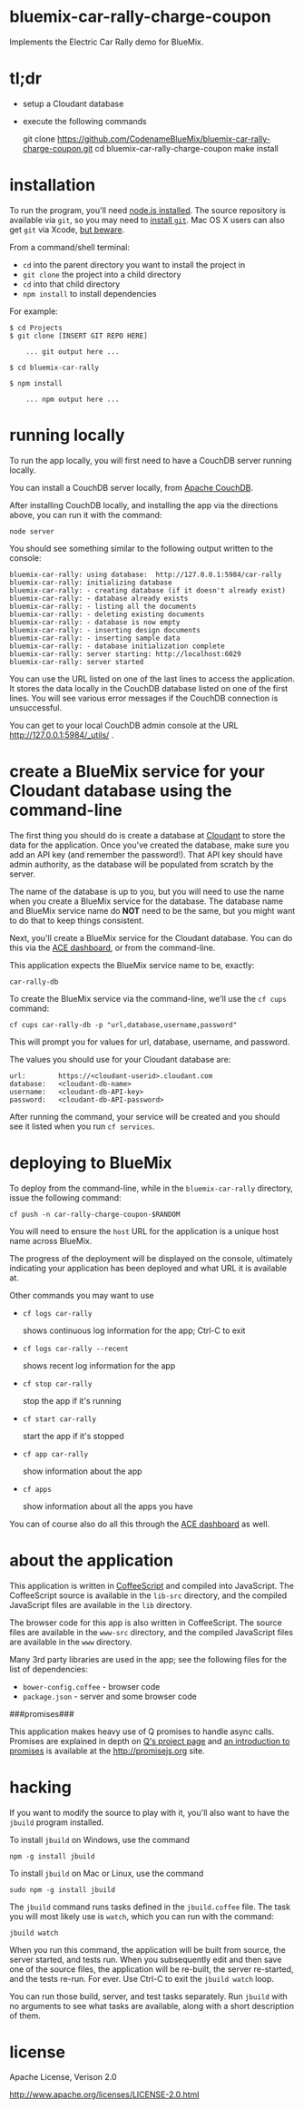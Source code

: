 bluemix-car-rally-charge-coupon
================================================================================

Implements the Electric Car Rally demo for BlueMix.

tl;dr
================================================================================
* setup a Cloudant database
* execute the following commands

    git clone https://github.com/CodenameBlueMix/bluemix-car-rally-charge-coupon.git
    cd bluemix-car-rally-charge-coupon
    make install

installation
================================================================================

To run the program, you'll need [node.js installed](http://nodejs.org/).  The
source repository is available via `git`, so you may need to
[install `git`](http://git-scm.com/book/en/Getting-Started-Installing-Git).
Mac OS X users can also get `git` via Xcode,
[but beware](http://stackoverflow.com/questions/5364340/does-xcode-4-install-git).

From a command/shell terminal:

* `cd` into the parent directory you want to install the project in
* `git clone` the project into a child directory
* `cd` into that child directory
* `npm install` to install dependencies

For example:

    $ cd Projects
    $ git clone [INSERT GIT REPO HERE]

        ... git output here ...

    $ cd bluemix-car-rally

    $ npm install

        ... npm output here ...



running locally
================================================================================

To run the app locally, you will first need to have a CouchDB server running
locally.

You can install a CouchDB server locally, from
[Apache CouchDB](http://couchdb.apache.org/).

After installing CouchDB locally, and installing the app via the directions
above, you can run it with the command:

    node server

You should see something similar to the following output written to the console:

    bluemix-car-rally: using database:  http://127.0.0.1:5984/car-rally
    bluemix-car-rally: initializing database
    bluemix-car-rally: - creating database (if it doesn't already exist)
    bluemix-car-rally: - database already exists
    bluemix-car-rally: - listing all the documents
    bluemix-car-rally: - deleting existing documents
    bluemix-car-rally: - database is now empty
    bluemix-car-rally: - inserting design documents
    bluemix-car-rally: - inserting sample data
    bluemix-car-rally: - database initialization complete
    bluemix-car-rally: server starting: http://localhost:6029
    bluemix-car-rally: server started


You can use the URL listed on one of the last lines to access the application.
It stores the data locally in the CouchDB database listed on one of the first
lines.  You will see various error messages if the CouchDB connection is
unsuccessful.

You can get to your local CouchDB admin console at the URL
<http://127.0.0.1:5984/_utils/> .



create a BlueMix service for your Cloudant database using the command-line
================================================================================

The first thing you should do is create a database at
[Cloudant](https://cloudant.com/)
to store the data for the application.  Once you've created the database, make
sure you add an API key (and remember the password!).  That API key should have
admin authority, as the database will be populated from scratch by the
server.

The name of the database is up to you, but you will need to use the name
when you create a BlueMix service for the database.  The database name
and BlueMix service name do **NOT** need to be the same, but you might want
to do that to keep things consistent.

Next, you'll create a BlueMix service for the Cloudant database.  You can do
this via the
[ACE dashboard](https://ace.ng.bluemix.net/),
or from the command-line.

This application expects the BlueMix service name to be, exactly:

    car-rally-db

To create the BlueMix service via the command-line, we'll use the `cf cups`
command:

    cf cups car-rally-db -p "url,database,username,password"

This will prompt you for values for url, database, username, and password.

The values you should use for your Cloudant database are:

    url:        https://<cloudant-userid>.cloudant.com
    database:   <cloudant-db-name>
    username:   <cloudant-db-API-key>
    password:   <cloudant-db-API-password>

After running the command, your service will be created and you should see
it listed when you run `cf services`.



deploying to BlueMix
================================================================================


To deploy from the command-line, while in the `bluemix-car-rally`
directory, issue the following command:

    cf push -n car-rally-charge-coupon-$RANDOM

You will need to ensure the `host` URL for the application is a unique host name across BlueMix. 

The progress of the deployment will be displayed on the console,
ultimately indicating your
application has been deployed and what URL it is available at.

Other commands you may want to use

* `cf logs car-rally`

  shows continuous log information for the app; Ctrl-C to exit

* `cf logs car-rally --recent`

  shows recent log information for the app

* `cf stop car-rally`

  stop the app if it's running

* `cf start car-rally`

  start the app if it's stopped

* `cf app car-rally`

  show information about the app

* `cf apps`

  show information about all the apps you have

You can of course also do all this through the
[ACE dashboard](https://ace.ng.bluemix.net/) as well.



about the application
================================================================================

This application is written in [CoffeeScript](http://coffeescript.org/) and
compiled into JavaScript.  The CoffeeScript source is available in the
`lib-src` directory, and the compiled JavaScript files are available in the
`lib` directory.

The browser code for this app is also written in CoffeeScript.
The source files are available in the
`www-src` directory, and the compiled JavaScript files are available in the
`www` directory.

Many 3rd party libraries are used in the app; see the following files for
the list of dependencies:

* `bower-config.coffee` - browser code
* `package.json` - server and some browser code



###promises###

This application makes heavy use of Q promises to handle async calls.
Promises are explained in depth on
[Q's project page](https://github.com/kriskowal/q) and
[an introduction to promises](http://www.promisejs.org/intro/) is
available at the <http://promisejs.org> site.



hacking
================================================================================

If you want to modify the source to play with it, you'll also want to have the
`jbuild` program installed.

To install `jbuild` on Windows, use the command

    npm -g install jbuild

To install `jbuild` on Mac or Linux, use the command

    sudo npm -g install jbuild

The `jbuild` command runs tasks defined in the `jbuild.coffee` file.  The
task you will most likely use is `watch`, which you can run with the
command:

    jbuild watch

When you run this command, the application will be built from source, the server
started, and tests run.  When you subsequently edit and then save one of the
source files, the application will be re-built, the server re-started, and the
tests re-run.  For ever.  Use Ctrl-C to exit the `jbuild watch` loop.

You can run those build, server, and test tasks separately.  Run `jbuild`
with no arguments to see what tasks are available, along with a short
description of them.



license
================================================================================

Apache License, Verison 2.0

<http://www.apache.org/licenses/LICENSE-2.0.html>

